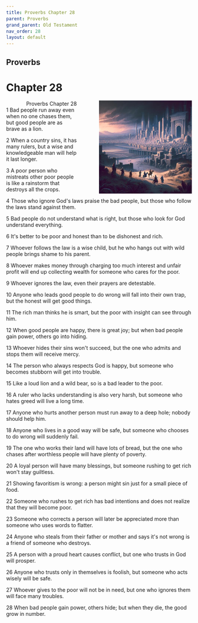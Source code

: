 ```yaml
---
title: Proverbs Chapter 28
parent: Proverbs
grand_parent: Old Testament
nav_order: 28
layout: default
---
```


## Proverbs

# Chapter 28

<div style="clear: both; text-align: right;">
    <img src="/assets/Image/Proverbs/500/28.jpg" alt="Proverbs Chapter 28" class="chapter-image" style="max-width: 50%; height: auto; float: right; margin: 0 0 10px 10px; padding-left: 10%;">
    <figcaption style="font-size: 14px;">Proverbs Chapter 28</figcaption>
</div>
1 Bad people run away even when no one chases them, but good people are as brave as a lion.

2 When a country sins, it has many rulers, but a wise and knowledgeable man will help it last longer.

3 A poor person who mistreats other poor people is like a rainstorm that destroys all the crops.

4 Those who ignore God's laws praise the bad people, but those who follow the laws stand against them.

5 Bad people do not understand what is right, but those who look for God understand everything.

6 It's better to be poor and honest than to be dishonest and rich.

7 Whoever follows the law is a wise child, but he who hangs out with wild people brings shame to his parent.

8 Whoever makes money through charging too much interest and unfair profit will end up collecting wealth for someone who cares for the poor.

9 Whoever ignores the law, even their prayers are detestable.

10 Anyone who leads good people to do wrong will fall into their own trap, but the honest will get good things.

11 The rich man thinks he is smart, but the poor with insight can see through him.

12 When good people are happy, there is great joy; but when bad people gain power, others go into hiding.

13 Whoever hides their sins won't succeed, but the one who admits and stops them will receive mercy.

14 The person who always respects God is happy, but someone who becomes stubborn will get into trouble.

15 Like a loud lion and a wild bear, so is a bad leader to the poor.

16 A ruler who lacks understanding is also very harsh, but someone who hates greed will live a long time.

17 Anyone who hurts another person must run away to a deep hole; nobody should help him.

18 Anyone who lives in a good way will be safe, but someone who chooses to do wrong will suddenly fail.

19 The one who works their land will have lots of bread, but the one who chases after worthless people will have plenty of poverty.

20 A loyal person will have many blessings, but someone rushing to get rich won't stay guiltless.

21 Showing favoritism is wrong: a person might sin just for a small piece of food.

22 Someone who rushes to get rich has bad intentions and does not realize that they will become poor.

23 Someone who corrects a person will later be appreciated more than someone who uses words to flatter.

24 Anyone who steals from their father or mother and says it's not wrong is a friend of someone who destroys.

25 A person with a proud heart causes conflict, but one who trusts in God will prosper.

26 Anyone who trusts only in themselves is foolish, but someone who acts wisely will be safe.

27 Whoever gives to the poor will not be in need, but one who ignores them will face many troubles.

28 When bad people gain power, others hide; but when they die, the good grow in number.


